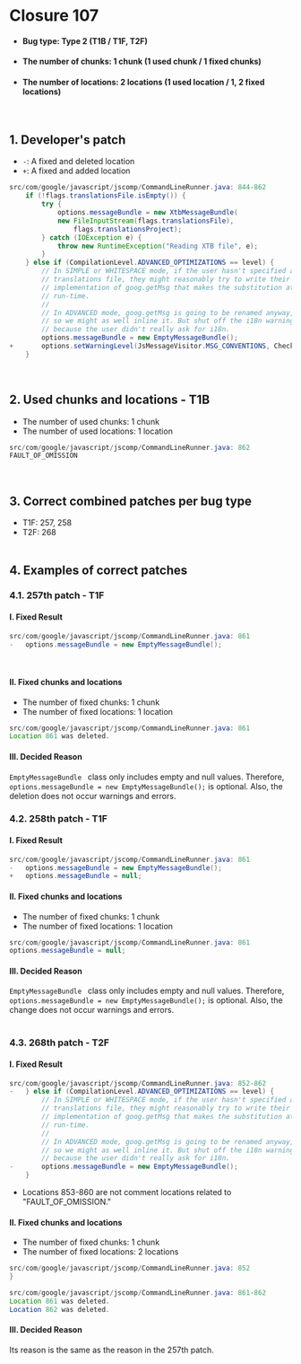 # Closure 107
* <h4>Bug type: Type 2 (T1B / T1F, T2F)</h4>
* <h4>The number of chunks: 1 chunk (1 used chunk / 1 fixed chunks)</h4>
* <h4>The number of locations: 2 locations (1 used location / 1, 2 fixed locations)</h4>
<br>

## 1. Developer's patch
* `-`: A fixed and deleted location
* `+`: A fixed and added location
```java
src/com/google/javascript/jscomp/CommandLineRunner.java: 844-862
    if (!flags.translationsFile.isEmpty()) {
        try {
            options.messageBundle = new XtbMessageBundle(
            new FileInputStream(flags.translationsFile),
                flags.translationsProject);
        } catch (IOException e) {
            throw new RuntimeException("Reading XTB file", e);
        }
    } else if (CompilationLevel.ADVANCED_OPTIMIZATIONS == level) {
        // In SIMPLE or WHITESPACE mode, if the user hasn't specified a
        // translations file, they might reasonably try to write their own
        // implementation of goog.getMsg that makes the substitution at
        // run-time.
        //
        // In ADVANCED mode, goog.getMsg is going to be renamed anyway,
        // so we might as well inline it. But shut off the i18n warnings,
        // because the user didn't really ask for i18n.
        options.messageBundle = new EmptyMessageBundle();
+       options.setWarningLevel(JsMessageVisitor.MSG_CONVENTIONS, CheckLevel.OFF);
    }
```
<br>

## 2. Used chunks and locations - T1B
* The number of used chunks: 1 chunk
* The number of used locations: 1 location
```java
src/com/google/javascript/jscomp/CommandLineRunner.java: 862
FAULT_OF_OMISSION
```
<br>

## 3. Correct combined patches per bug type
* T1F: 257, 258
* T2F: 268
<br><br>

## 4. Examples of correct patches
### 4.1. 257th patch - T1F
#### I. Fixed Result
```java
src/com/google/javascript/jscomp/CommandLineRunner.java: 861
-   options.messageBundle = new EmptyMessageBundle();
```
<br>

#### II. Fixed chunks and locations 
* The number of fixed chunks: 1 chunk
* The number of fixed locations: 1 location
```java
src/com/google/javascript/jscomp/CommandLineRunner.java: 861
Location 861 was deleted.
```

#### III. Decided Reason
```EmptyMessageBundle ``` class only includes empty and null values. Therefore, ```options.messageBundle = new EmptyMessageBundle();``` is optional. Also, the deletion does not occur warnings and errors.
<br>

### 4.2. 258th patch - T1F
#### I. Fixed Result
```java
src/com/google/javascript/jscomp/CommandLineRunner.java: 861
-   options.messageBundle = new EmptyMessageBundle();
+   options.messageBundle = null;
```

#### II. Fixed chunks and locations
* The number of fixed chunks: 1 chunk
* The number of fixed locations: 1 location
```java
src/com/google/javascript/jscomp/CommandLineRunner.java: 861
options.messageBundle = null;
```

#### III. Decided Reason
```EmptyMessageBundle ``` class only includes empty and null values. Therefore, ```options.messageBundle = new EmptyMessageBundle();``` is optional. Also, the change does not occur warnings and errors.
<br><br>

### 4.3. 268th patch - T2F
#### I. Fixed Result
```java
src/com/google/javascript/jscomp/CommandLineRunner.java: 852-862
-   } else if (CompilationLevel.ADVANCED_OPTIMIZATIONS == level) {
        // In SIMPLE or WHITESPACE mode, if the user hasn't specified a
        // translations file, they might reasonably try to write their own
        // implementation of goog.getMsg that makes the substitution at
        // run-time.
        //
        // In ADVANCED mode, goog.getMsg is going to be renamed anyway,
        // so we might as well inline it. But shut off the i18n warnings,
        // because the user didn't really ask for i18n.
-       options.messageBundle = new EmptyMessageBundle();
    }
```
* Locations 853-860 are not comment locations related to "FAULT_OF_OMISSION." 

#### II. Fixed chunks and locations 
* The number of fixed chunks: 1 chunk
* The number of fixed locations: 2 locations
```java
src/com/google/javascript/jscomp/CommandLineRunner.java: 852
}

src/com/google/javascript/jscomp/CommandLineRunner.java: 861-862
Location 861 was deleted.
Location 862 was deleted.
```

#### III. Decided Reason
Its reason is the same as the reason in the 257th patch.
<br><br>